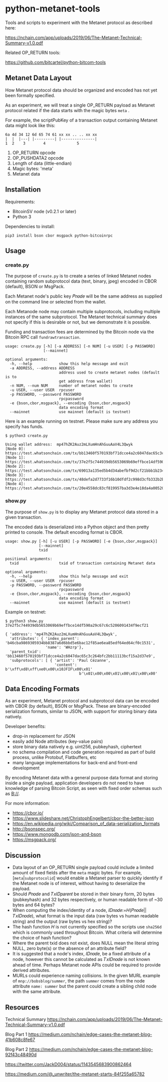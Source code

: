 # python-metanet-tools

Tools and scripts to experiment with the Metanet protocol as described here:

https://nchain.com/app/uploads/2019/06/The-Metanet-Technical-Summary-v1.0.pdf

Related OP_RETURN tools:

https://github.com/bitcartel/python-bitcom-tools

## Metanet Data Layout

How Metanet protocol data should be organized and encoded has not yet been formally specified.

As an experiment, we will treat a single OP_RETURN payload as Metanet protocol related if the data starts with the magic bytes `meta` .

For example, the scriptPubKey of a transaction output containing Metanet data might look like this:

```
6a 4d 34 12 6d 65 74 61 xx xx .. .. xx xx
|  |  |---| |---------| |---------------|
1  2    3        4              5
```
1. OP_RETURN opcode
2. OP_PUSHDATA2 opcode
3. Length of data (little-endian)
4. Magic bytes: 'meta'
5. Metanet data

## Installation

Requirements:
- BitcoinSV node (v0.2.1 or later)
- Python 3

Dependencies to install:

```
pip3 install bson cbor msgpack python-bitcoinrpc
```

## Usage

### create.py

The purpose of `create.py` is to create a series of linked Metanet nodes containing random subprotocol data (text, binary, jpeg) encoded in CBOR (default), BSON or MsgPack.

Each Metanet node's public key 𝑃𝑛𝑜𝑑𝑒 will be the same address as supplied on the command line or selected from the wallet. 

Each Metanode node may contain multiple subprotocols, including multiple instances of the same subprotocol. The Metanet technical summary does not specify if this is desirable or not, but we demonstrate it is possible.

Funding and transaction fees are determined by the Bitcoin node via the Bitcoin RPC call `fundrawtransaction`.

```
usage: create.py [-h] [-a ADDRESS] [-n NUM] [-u USER] [-p PASSWORD]
                 [--mainnet]

optional arguments:
  -h, --help            show this help message and exit
  -a ADDRESS, --address ADDRESS
                        address used to create metanet nodes (default is to
                        get address from wallet)
  -n NUM, --num NUM     number of metanet nodes to create
  -u USER, --user USER  rpcuser
  -p PASSWORD, --password PASSWORD
                        rpcpassword
  -e {bson,cbor,msgpack}, --encoding {bson,cbor,msgpack}
                        data encoding format
  --mainnet             use mainnet (default is testnet)
```

Here is an example running on testnet.  Please make sure any address you specify has funds.

```
$ python3 create.py

Using wallet address:  mp47hZK2Auz2mLXumHnAhGuuAaV4L3Qwyk
[Node 0]: https://test.whatsonchain.com/tx/bb13460f570193bf71dcce4a2c6047dac65c3c264bfc2bb11113bcf15a2d37e9
[Node 1]: https://test.whatsonchain.com/tx/37e2f5c744939db5653069b69effbce14df590a29c67c6c5206091434f9ecf21
[Node 2]: https://test.whatsonchain.com/tx/69013a135ed5b4d34abefbf9d2cf21bbb1b2340299833454ad1dbe6a3ef572c1
[Node 3]: https://test.whatsonchain.com/tx/48defa2d7733f16b10dfdf2c998d3cfb332b2b3a635892592ffd9c80b654320a
[Node 4]: https://test.whatsonchain.com/tx/20e4558dc83cf819957ba3d3e4e18da4a00520716f44ad06db15a9d0a751a7e5
```

### show.py

The purpose of `show.py` is to display any Metanet protocol data stored in a given transaction.

The encoded data is deserialized into a Python object and then pretty printed to console.  The default encoding format is CBOR.

```
usage: show.py [-h] [-u USER] [-p PASSWORD] [-e {bson,cbor,msgpack}]
               [--mainnet]
               txid

positional arguments:
  txid                  txid of transaction containing Metanet data

optional arguments:
  -h, --help            show this help message and exit
  -u USER, --user USER  rpcuser
  -p PASSWORD, --password PASSWORD
                        rpcpassword
  -e {bson,cbor,msgpack}, --encoding {bson,cbor,msgpack}
                        data encoding format
  --mainnet             use mainnet (default is testnet)
```

Example on testnet:

```
$ python3 show.py 37e2f5c744939db5653069b69effbce14df590a29c67c6c5206091434f9ecf21

{ 'address': 'mp47hZK2Auz2mLXumHnAhGuuAaV4L3Qwyk',
  'attributes': { 'index_parent': 'b46cba9869305934bb8387a6d6bbd5e6bac12f85ae6ea85edf64ed64cf0c1531',
                  'name': 'WHzrp'},
  'parent_txid': 'bb13460f570193bf71dcce4a2c6047dac65c3c264bfc2bb11113bcf15a2d37e9',
  'subprotocols': [ { 'artist': 'Paul Cézanne',
                      'content': b'\xff\xd8\xff\xe0\x00\x10JFIF\x00\x01'
                                 b'\x01\x00\x00\x01\x00\x01\x00\x00'
```

## Data Encoding Formats

As an experiment, Metanet protocol and subprotocol data can be encoded with CBOR (by default), BSON or MsgPack.  These are binary-encoded serialization formats, similar to JSON, with support for storing binary data natively.

Developer benefits:
- drop-in replacement for JSON
- easily add Node attributes (key-value pairs)
- store binary data natively e.g. uint256, pubkeyhash, ciphertext
- no schema compilation and code generation required as part of build process, unlike Protobuf, Flatbuffers, etc
- many language implementations for back-end and front-end development

By encoding Metanet data with a general purpose data format and storing inside a single payload, application developers do not need to have knowledge of parsing Bitcoin Script, as seen with fixed order schemas such as [B://](https://github.com/unwriter/B).

For more information:
- https://cbor.io/
- https://www.slideshare.net/ChristophEngelbert/cbor-the-better-json
- https://en.wikipedia.org/wiki/Comparison_of_data-serialization_formats
- http://bsonspec.org/
- https://www.mongodb.com/json-and-bson
- https://msgpack.org/

## Discussion

- Data layout of an OP_RETURN single payload could include a limited amount of fixed fields after the `meta` magic bytes.  For example, [`meta`|`subprotocolid`] would enable a Metanet parser to quickly identify if the Metanet node is of interest, without having to deserialize the payload.
- Should 𝑃𝑛𝑜𝑑𝑒 and 𝑇𝑥𝐼𝐷𝑝𝑎𝑟𝑒𝑛𝑡 be stored in their binary form, 20 bytes (pubkeyhash) and 32 bytes respectively, or human readable form of ~30 bytes and 64 bytes?
- When computing the index/identity of a node, 𝐼𝐷𝑛𝑜𝑑𝑒:=𝐻(𝑃𝑛𝑜𝑑𝑒||𝑇𝑥𝐼𝐷𝑛𝑜𝑑𝑒), what format is the input data (raw bytes vs human readable string) and the output (raw bytes vs hex string)?
- The hash function 𝐻 is not currently specified so the scripts use `sha256d` which is commonly used throughout Bitcoin.  What criteria will determine the choice of hash function? 
- Where the parent txid does not exist, does NULL mean the literal string NULL, zero byte(s) or the absence of an attribute field?
- It is suggested that a node's index, 𝐼𝐷𝑛𝑜𝑑𝑒, be a fixed attribute of a node, however this cannot be calculated as 𝑇𝑥𝐼𝐷𝑛𝑜𝑑𝑒 is not known ahead of time.  Perhaps Metanet node APIs could be required to provide derived attributes.
- MURLs could experience naming collisions. In the given MURL example of `mnp://bobsblog/summer`, the path `summer` comes from the node attribute `name: summer` but the parent could create a sibling child node with the same attribute.

## Resources

Technical Summary https://nchain.com/app/uploads/2019/06/The-Metanet-Technical-Summary-v1.0.pdf

Blog Part 1 https://medium.com/nchain/edge-cases-the-metanet-blog-41b608c8fe67

Blog Part 2 https://medium.com/nchain/edge-cases-the-metanet-blog-92f43c48490d

https://twitter.com/JackD004/status/1143545683900862464

https://medium.com/@_unwriter/the-metanet-starts-84f255a65782
